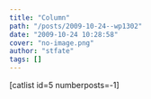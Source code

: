 ```yaml
---
title: "Column"
path: "/posts/2009-10-24--wp1302"
date: "2009-10-24 10:28:58"
cover: "no-image.png"
author: "stfate"
tags: []
---
```


<style type="text/css">
<!--
p {white-space: pre-wrap};
-->
</style>

[catlist id=5 numberposts=-1]